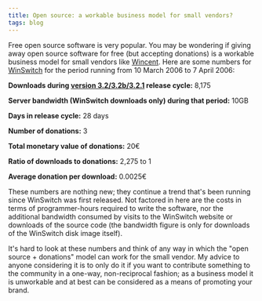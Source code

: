 ```yaml
---
title: Open source: a workable business model for small vendors?
tags: blog
---
```


Free open source software is very popular. You may be wondering if giving away open source software for free (but accepting donations) is a workable business model for small vendors like [Wincent](http://typechecked.net/). Here are some numbers for [WinSwitch](http://typechecked.net/a/products/winswitch/) for the period running from 10 March 2006 to 7 April 2006:

**Downloads during [version 3.2/3.2b/3.2.1](http://typechecked.net/a/products/winswitch/history/) release cycle:** 8,175

**Server bandwidth (WinSwitch downloads only) during that period:** 10GB

**Days in release cycle:** 28 days

**Number of donations:** 3

**Total monetary value of donations:** 20€

**Ratio of downloads to donations:** 2,275 to 1

**Average donation per download:** 0.0025€

These numbers are nothing new; they continue a trend that's been running since WinSwitch was first released. Not factored in here are the costs in terms of programmer-hours required to write the software, nor the additional bandwidth consumed by visits to the WinSwitch website or downloads of the source code (the bandwidth figure is only for downloads of the WinSwitch disk image itself).

It's hard to look at these numbers and think of any way in which the "open source + donations" model can work for the small vendor. My advice to anyone considering it is to only do it if you want to contribute something to the community in a one-way, non-reciprocal fashion; as a business model it is unworkable and at best can be considered as a means of promoting your brand.
